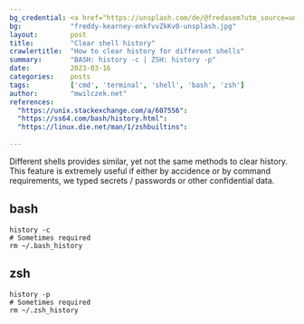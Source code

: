 ```yaml
---
bg_credential: <a href="https://unsplash.com/de/@fredasem?utm_source=unsplash&utm_medium=referral&utm_content=creditCopyText" target="_blank">Freddy Kearney</a> on <a href="https://unsplash.com/photos/enkfvvZkKv0?utm_source=unsplash&utm_medium=referral&utm_content=creditCopyText" target="_blank">Unsplash</a>
bg:            "freddy-kearney-enkfvvZkKv0-unsplash.jpg"
layout:        post
title:         "Clear shell history"
crawlertitle:  "How to clear history for different shells"
summary:       "BASH: history -c | ZSH: history -p"
date:          2023-03-16
categories:    posts
tags:          ['cmd', 'terminal', 'shell', 'bash', 'zsh']
author:        "mwilczek.net"
references:
  "https://unix.stackexchange.com/a/607556":
  "https://ss64.com/bash/history.html":
  "https://linux.die.net/man/1/zshbuiltins":
  
---
```


Different shells provides similar, yet not the same methods to clear history. This feature is extremely useful if either by accidence or by command requirements, we typed secrets / passwords or other confidential data.

## bash

```shell
history -c
# Sometimes required
rm ~/.bash_history
```

## zsh

```shell
history -p
# Sometimes required
rm ~/.zsh_history
```